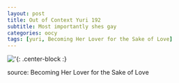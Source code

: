 ```yaml
---
layout: post
title: Out of Context Yuri 192
subtitle: Most importantly shes gay
categories: oocy
tags: [yuri, Becoming Her Lover for the Sake of Love]
---
```



!['](https://imgur.com/NW2CVsj.png){: .center-block :}



source: Becoming Her Lover for the Sake of Love